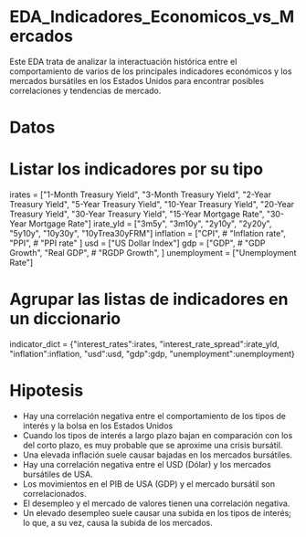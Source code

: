 # EDA_Indicadores_Economicos_vs_Mercados
Este EDA trata de analizar la interactuación histórica entre el comportamiento de varios de los principales indicadores económicos y los mercados bursátiles en los Estados Unidos para encontrar posibles correlaciones y tendencias de mercado.


# Datos
# Listar los indicadores por su tipo
irates = ["1-Month Treasury Yield",
          "3-Month Treasury Yield",
          "2-Year Treasury Yield",
          "5-Year Treasury Yield",
          "10-Year Treasury Yield",
          "20-Year Treasury Yield",
          "30-Year Treasury Yield",
          "15-Year Mortgage Rate",
          "30-Year Mortgage Rate"]
irate_yld = ["3m5y",
             "3m10y",
             "2y10y",
             "2y20y",
             "5y10y",
             "10y30y",
             "10yTrea30yFRM"]
inflation = ["CPI",
       #       "Inflation rate",
             "PPI",
       #       "PPI rate"
             ] 
usd = ["US Dollar Index"] 
gdp = ["GDP",
      #  "GDP Growth",
       "Real GDP",
      #  "RGDP Growth",
       ]
unemployment = ["Unemployment Rate"]

# Agrupar las listas de indicadores en un diccionario
indicator_dict = {"interest_rates":irates,
                  "interest_rate_spread":irate_yld,
                  "inflation":inflation,
                  "usd":usd,
                  "gdp":gdp,
                  "unemployment":unemployment}


# Hipotesis
- Hay una correlación negativa entre el comportamiento de los tipos de interés y la bolsa en los Estados Unidos
- Cuando los tipos de interés a largo plazo bajan en comparación con los del corto plazo, es muy probable que se aproxime una crisis bursátil.
- Una elevada inflación suele causar bajadas en los mercados bursátiles.
- Hay una correlación negativa entre el USD (Dólar) y los mercados bursátiles de USA.
- Los movimientos en el PIB de USA (GDP) y el mercado bursátil son correlacionados.
- El desempleo y el mercado de valores tienen una correlación negativa.
- Un elevado desempleo suele causar una subida en los tipos de interés; lo que, a su vez, causa la subida de los mercados.
